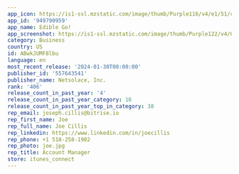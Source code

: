 ```yaml
---
app_icon: https://is1-ssl.mzstatic.com/image/thumb/Purple116/v4/e1/51/ca/e151ca28-d711-4894-eaa7-47ae2e8bfe69/AppIcon-0-0-1x_U007emarketing-0-5-0-85-220.png/1024x1024bb.png
app_id: '949790959'
app_name: Edible Go!
app_screenshot: https://is1-ssl.mzstatic.com/image/thumb/Purple122/v4/03/a0/30/03a0308b-2a47-fd2a-227e-8b61434b119e/5554f652-ace3-44e9-90ed-451f340262ee_1242x2688bb.png/1242x2688bb.png
category: Business
country: US
id: ABwkJUMF8lbu
language: en
most_recent_release: '2024-01-30T00:00:00'
publisher_id: '557643541'
publisher_name: Netsolace, Inc.
rank: '406'
release_count_in_past_year: '4'
release_count_in_past_year_category: 16
release_count_in_past_year_top_in_category: 38
rep_email: joseph.cillis@bitrise.io
rep_first_name: Joe
rep_full_name: Joe Cillis
rep_linkedin: https://www.linkedin.com/in/joecillis
rep_phone: +1 518-258-1902
rep_photo: joe.jpg
rep_title: Account Manager
store: itunes_connect
---
```

